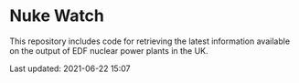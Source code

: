 # Nuke Watch

This repository includes code for retrieving the latest information available on the output of EDF nuclear power plants in the UK.

Last updated: 2021-06-22 15:07